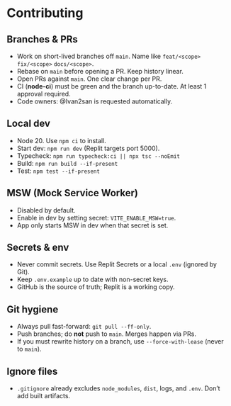 # Contributing

## Branches & PRs
- Work on short-lived branches off `main`. Name like `feat/<scope>` `fix/<scope>` `docs/<scope>`.
- Rebase on `main` before opening a PR. Keep history linear.
- Open PRs against `main`. One clear change per PR.
- CI (**node-ci**) must be green and the branch up-to-date. At least 1 approval required.
- Code owners: @Ivan2san is requested automatically.

## Local dev
- Node 20. Use `npm ci` to install.
- Start dev: `npm run dev` (Replit targets port 5000).
- Typecheck: `npm run typecheck:ci || npx tsc --noEmit`
- Build: `npm run build --if-present`
- Test: `npm test --if-present`

## MSW (Mock Service Worker)
- Disabled by default.
- Enable in dev by setting secret: `VITE_ENABLE_MSW=true`.
- App only starts MSW in dev when that secret is set.

## Secrets & env
- Never commit secrets. Use Replit Secrets or a local `.env` (ignored by Git).
- Keep `.env.example` up to date with non-secret keys.
- GitHub is the source of truth; Replit is a working copy.

## Git hygiene
- Always pull fast-forward: `git pull --ff-only`.
- Push branches; do **not** push to `main`. Merges happen via PRs.
- If you must rewrite history on a branch, use `--force-with-lease` (never to `main`).

## Ignore files
- `.gitignore` already excludes `node_modules`, `dist`, logs, and `.env`. Don’t add built artifacts.
